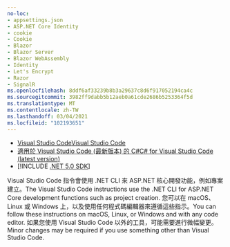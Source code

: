 ```yaml
---
no-loc:
- appsettings.json
- ASP.NET Core Identity
- cookie
- Cookie
- Blazor
- Blazor Server
- Blazor WebAssembly
- Identity
- Let's Encrypt
- Razor
- SignalR
ms.openlocfilehash: 8ddf6af33239b8b3a29637c8d6f917052194ca4c
ms.sourcegitcommit: 3982ff9dabb5b12aeb0a61cde2686b5253364f5d
ms.translationtype: MT
ms.contentlocale: zh-TW
ms.lasthandoff: 03/04/2021
ms.locfileid: "102193651"
---
```

* [<span data-ttu-id="bbaa6-101">Visual Studio Code</span><span class="sxs-lookup"><span data-stu-id="bbaa6-101">Visual Studio Code</span></span>](https://code.visualstudio.com/download)
* [<span data-ttu-id="bbaa6-102">適用於 Visual Studio Code (最新版本) 的 C#</span><span class="sxs-lookup"><span data-stu-id="bbaa6-102">C# for Visual Studio Code (latest version)</span></span>](https://marketplace.visualstudio.com/items?itemName=ms-dotnettools.csharp)
* [!INCLUDE [.NET 5.0 SDK](~/includes/5.0-SDK.md)]

<span data-ttu-id="bbaa6-103">Visual Studio Code 指令會使用 .NET CLI 來 ASP.NET 核心開發功能，例如專案建立。</span><span class="sxs-lookup"><span data-stu-id="bbaa6-103">The Visual Studio Code instructions use the .NET CLI for ASP.NET Core development functions such as project creation.</span></span> <span data-ttu-id="bbaa6-104">您可以在 macOS、Linux 或 Windows 上，以及使用任何程式碼編輯器來遵循這些指示。</span><span class="sxs-lookup"><span data-stu-id="bbaa6-104">You can follow these instructions on macOS, Linux, or Windows and with any code editor.</span></span> <span data-ttu-id="bbaa6-105">如果您使用 Visual Studio Code 以外的工具，可能需要進行微幅變更。</span><span class="sxs-lookup"><span data-stu-id="bbaa6-105">Minor changes may be required if you use something other than Visual Studio Code.</span></span>
